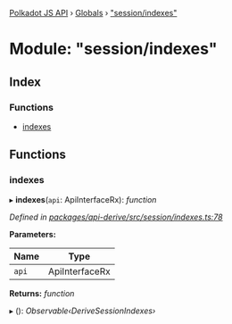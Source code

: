 [Polkadot JS API](../README.md) › [Globals](../globals.md) › ["session/indexes"](_session_indexes_.md)

# Module: "session/indexes"

## Index

### Functions

* [indexes](_session_indexes_.md#indexes)

## Functions

###  indexes

▸ **indexes**(`api`: ApiInterfaceRx): *function*

*Defined in [packages/api-derive/src/session/indexes.ts:78](https://github.com/polkadot-js/api/blob/165179ebf2/packages/api-derive/src/session/indexes.ts#L78)*

**Parameters:**

Name | Type |
------ | ------ |
`api` | ApiInterfaceRx |

**Returns:** *function*

▸ (): *Observable‹DeriveSessionIndexes›*
